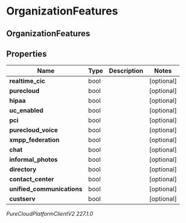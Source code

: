 # OrganizationFeatures

## OrganizationFeatures

## Properties

|Name | Type | Description | Notes|
|------------ | ------------- | ------------- | -------------|
| **realtime_cic** | bool |  | [optional] |
| **purecloud** | bool |  | [optional] |
| **hipaa** | bool |  | [optional] |
| **uc_enabled** | bool |  | [optional] |
| **pci** | bool |  | [optional] |
| **purecloud_voice** | bool |  | [optional] |
| **xmpp_federation** | bool |  | [optional] |
| **chat** | bool |  | [optional] |
| **informal_photos** | bool |  | [optional] |
| **directory** | bool |  | [optional] |
| **contact_center** | bool |  | [optional] |
| **unified_communications** | bool |  | [optional] |
| **custserv** | bool |  | [optional] |



_PureCloudPlatformClientV2 227.1.0_
